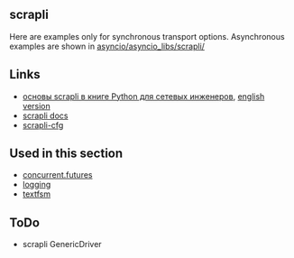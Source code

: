 ## scrapli

Here are examples only for synchronous transport options. Asynchronous
examples are shown in [asyncio/asyncio_libs/scrapli/](https://github.com/natenka/pyneng-examples/tree/main/asyncio/asyncio_libs/scrapli)


## Links

* [основы scrapli в книге Python для сетевых инженеров](https://pyneng.readthedocs.io/ru/latest/book/18_ssh_telnet/scrapli.html), [english version](https://pyneng.readthedocs.io/en/latest/book/18_ssh_telnet/scrapli.html)
* [scrapli docs](https://carlmontanari.github.io/scrapli/user_guide/basic_usage/)
* [scrapli-cfg](https://scrapli.github.io/scrapli_cfg/user_guide/quickstart/)

## Used in this section

* [concurrent.futures](https://github.com/natenka/pyneng-examples/tree/main/concurrent_futures)
* [logging](https://github.com/natenka/pyneng-examples/tree/main/logging)
* [textfsm](https://github.com/natenka/pyneng-examples/tree/main/textfsm)

## ToDo

* scrapli GenericDriver
